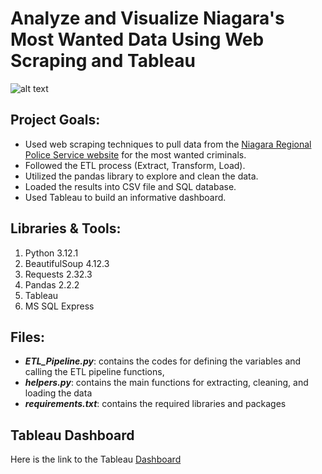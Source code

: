 # Analyze and Visualize Niagara's Most Wanted Data Using Web Scraping and Tableau

![alt text](https://github.com/withabubaker/NiagaraWanted-WebScraping-Tableau/blob/main/img/NRPS-Wanted-logo.jpg)



## Project Goals:

- Used web scraping techniques to pull data from the [Niagara Regional Police Service website](https://www.niagarapolice.ca/en/news-and-events/Niagara-s-Wanted.aspx) for the most wanted criminals.
- Followed the ETL process (Extract, Transform, Load).
- Utilized the pandas library to explore and clean the data.
- Loaded the results into CSV file and SQL database.
- Used Tableau to build an informative dashboard.

## Libraries & Tools:

1. Python 3.12.1
2. BeautifulSoup 4.12.3
3. Requests 2.32.3
4. Pandas 2.2.2
5. Tableau
6. MS SQL Express
   


## Files:

- ***ETL_Pipeline.py***: contains the codes for defining the variables and calling the ETL pipeline functions,
- ***helpers.py***: contains the main functions for extracting, cleaning, and loading the data
- ***requirements.txt***: contains the required libraries and packages

## Tableau Dashboard

Here is the link to the Tableau [Dashboard](https://public.tableau.com/app/profile/mohammed.abubaker/viz/MayCrimeReport/Dashboard1)





